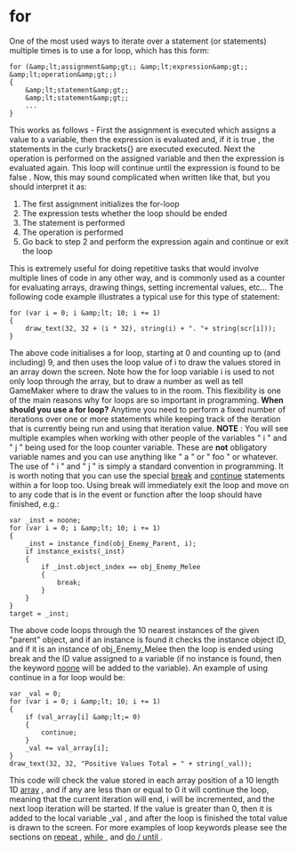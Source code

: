 # for

One of the most used ways to iterate over a statement (or statements)
multiple times is to use a for loop, which has this form:

``` gml
for (&amp;lt;assignment&amp;gt;; &amp;lt;expression&amp;gt;; &amp;lt;operation&amp;gt;;)
{
    &amp;lt;statement&amp;gt;;
    &amp;lt;statement&amp;gt;;
    ...
}
```

This works as follows - First the assignment is executed which assigns a
value to a variable, then the expression is evaluated and, if it is true
, the statements in the curly brackets{} are executed executed. Next the
operation is performed on the assigned variable and then the expression
is evaluated again. This loop will continue until the expression is
found to be false . Now, this may sound complicated when written like
that, but you should interpret it as:

1.  The first assignment initializes the for-loop
2.  The expression tests whether the loop should be ended
3.  The statement is performed
4.  The operation is performed
5.  Go back to step 2 and perform the expression again and continue or
    exit the loop

This is extremely useful for doing repetitive tasks that would involve
multiple lines of code in any other way, and is commonly used as a
counter for evaluating arrays, drawing things, setting incremental
values, etc... The following code example illustrates a typical use for
this type of statement:

``` gml
for (var i = 0; i &amp;lt; 10; i += 1)
{
    draw_text(32, 32 + (i * 32), string(i) + ". "+ string(scr[i]));
}
```

The above code initialises a for loop, starting at 0 and counting up to
(and including) 9, and then uses the loop value of i to draw the values
stored in an array down the screen. Note how the for loop variable i is
used to not only loop through the array, but to draw a number as well as
tell GameMaker where to draw the values to in the room. This flexibility
is one of the main reasons why for loops are so important in
programming. **When should you use a for loop?** Anytime you need to
perform a fixed number of iterations over one or more statements while
keeping track of the iteration that is currently being run and using
that iteration value. **NOTE** : You will see multiple examples when
working with other people of the variables " i " and " j " being used
for the loop counter variable. These are **not** obligatory variable
names and you can use anything like " a " or " foo " or whatever. The
use of " i " and " j " is simply a standard convention in programming.
It is worth noting that you can use the special [break](break) and
[continue](continue) statements within a for loop too. Using break
will immediately exit the loop and move on to any code that is in the
event or function after the loop should have finished, e.g.:

``` gml
var _inst = noone;
for (var i = 0; i &amp;lt; 10; i += 1)
{
    _inst = instance_find(obj_Enemy_Parent, i);
    if instance_exists(_inst)
    {
        if _inst.object_index == obj_Enemy_Melee
        {
            break;
        }
    }
}
target = _inst;
```

The above code loops through the 10 nearest instances of the given
"parent" object, and if an instance is found it checks the instance
object ID, and if it is an instance of obj_Enemy_Melee then the loop is
ended using break and the ID value assigned to a variable (if no
instance is found, then the keyword [noone](../Instance_Keywords)
will be added to the variable). An example of using continue in a for
loop would be:

``` gml
var _val = 0;
for (var i = 0; i &amp;lt; 10; i += 1)
{
    if (val_array[i] &amp;lt;= 0)
    {
        continue;
    }
    _val += val_array[i];
}
draw_text(32, 32, "Positive Values Total = " + string(_val));
```

This code will check the value stored in each array position of a 10
length 1D [array](../Arrays) , and if any are less than or equal to
0 it will continue the loop, meaning that the current iteration will
end, i will be incremented, and the next loop iteration will be started.
If the value is greater than 0, then it is added to the local variable
\_val , and after the loop is finished the total value is drawn to the
screen. For more examples of loop keywords please see the sections on [
repeat ](repeat) , [ while ](while) , and [ do / until
](do___until) .
